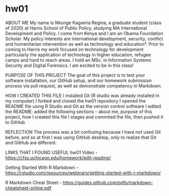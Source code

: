 # hw01

ABOUT ME
My name is Nkonge Kagwiria Regina, a graduate student (class of 2020) at Harris School of Public Policy, studying MA International Development and Policy. I come from Kenya and I am an Obama Foundation Scholar. My policy interests are international development, security, conflict and humanitarian intervention as well as technology and education*. Prior to coming to Harris my work focused on technology for development particularly the application of technology in higher education, refugee camps and hard to reach areas. I hold an MSc. in Information Systems Security and Digital Forensics.
I am excited to be in this class!

PURPOSE OF THIS PROJECT
The goal of this project is to test your software installation, our GitHub setup, and our homework submission process via pull request, as well as demonstrate competency in Markdown.

HOW I CREATED THIS FILE
I installed Git (R studio was already installed in my computer)
I forked and cloned the hw01 repository
I opened the README file using R Studio and Git as the version control software
I edited the README: added the following sections - about me, purpose of this project, how I created this file
I stages and commited the file, then pushed it to GitHub

REFLECTION
The process was a bit confusing because I have not used Git before, and so at first I was using GitHub desktop, only to realize that Git and GitHub are different. 


LINKS THAT I FOUND USEFUL
hw01 Video - https://cfss.uchicago.edu/homework/edit-readme/

Getting Started With R Markdown - https://rstudio.com/resources/webinars/getting-started-with-r-markdown/

R Markdown Cheat Sheet - https://guides.github.com/pdfs/markdown-cheatsheet-online.pdf

